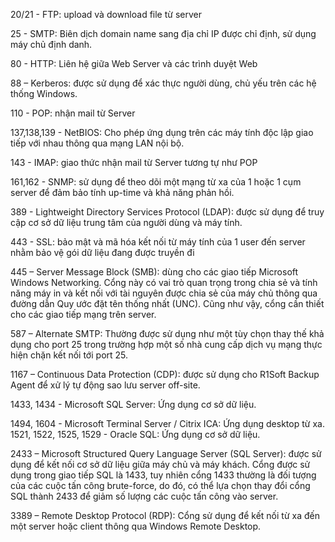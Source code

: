 20/21 - FTP: upload và download file từ server   

25 - SMTP: Biên dịch domain name sang địa chỉ IP được chỉ định, sử dụng máy chủ định danh.  

80 - HTTP: Liên hệ giữa Web Server và các trình duyệt Web  

88 – Kerberos: được sử dụng để xác thực người dùng, chủ yếu trên các hệ thống Windows.  

110 - POP: nhận mail từ Server  

137,138,139 - NetBIOS: Cho phép ứng dụng trên các máy tính độc lập giao tiếp với nhau thông qua mạng LAN nội bộ.  

143 - IMAP: giao thức nhận mail từ Server tương tự như POP  

161,162 - SNMP: sử dụng để theo dõi một mạng từ xa của 1 hoặc 1 cụm server để đảm bảo tính up-time và khả năng phản hồi.  

389 - Lightweight Directory Services Protocol (LDAP): được sử dụng để truy cập cơ sở dữ liệu trung tâm của người dùng và máy tính.  

443 - SSL: bảo mật và mã hóa kết nối từ máy tính của 1 user đến server nhằm bảo vệ gói dữ liệu đang được truyền đi  

445 – Server Message Block (SMB): dùng cho các giao tiếp Microsoft Windows Networking. Cổng này có vai trò quan trọng trong chia sẻ và tính năng máy in và kết nối với tài nguyên được chia sẻ của máy chủ thông qua đường dẫn Quy ước đặt tên thống nhất (UNC). Cũng như vậy, cổng cần thiết cho các giao tiếp mạng trên server.  

587 – Alternate SMTP: Thường được sử dụng như một tùy chọn thay thế khả dụng cho port 25 trong trường hợp một số nhà cung cấp dịch vụ mạng thực hiện chặn kết nối tới port 25.  

1167 – Continuous Data Protection (CDP): được sử dụng cho R1Soft Backup Agent để xử lý tự động sao lưu server off-site.  

1433, 1434 - Microsoft SQL Server: Ứng dụng cơ sở dữ liệu.  

1494, 1604 - Microsoft Terminal Server / Citrix ICA: Ứng dụng desktop từ xa.
1521, 1522, 1525, 1529 - Oracle SQL: Ứng dụng cơ sở dữ liệu.  

2433 – Microsoft Structured Query Language Server (SQL Server): được sử dụng để kết nối cơ sở dữ liệu giữa máy chủ và máy khách. Cổng được sử dụng trong giao tiếp SQL là 1433, tuy nhiên cổng 1433 thường là đối tượng của các cuộc tấn công brute-force, do đó, có thể lựa chọn thay đổi cổng SQL thành 2433 để giảm số lượng các cuộc tấn công vào server.  

3389 – Remote Desktop Protocol (RDP): Cổng sử dụng để kết nối từ xa đến một server hoặc client thông qua Windows Remote Desktop.
